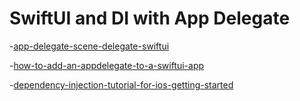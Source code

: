 #  SwiftUI and DI with App Delegate

-[app-delegate-scene-delegate-swiftui](https://www.fivestars.blog/articles/app-delegate-scene-delegate-swiftui/)

-[how-to-add-an-appdelegate-to-a-swiftui-app](https://www.hackingwithswift.com/quick-start/swiftui/how-to-add-an-appdelegate-to-a-swiftui-app)

-[dependency-injection-tutorial-for-ios-getting-started](https://www.kodeco.com/14223279-dependency-injection-tutorial-for-ios-getting-started)
